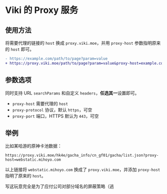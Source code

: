 # Viki 的 Proxy 服务

## 使用方法

将需要代理的链接的 `host` 换成 `proxy.viki.moe`，并用 `proxy-host` 参数指明原来的 `host` 即可。

```diff
- https://example.com/path/to/page?param=value
+ https://proxy.viki.moe/path/to/page?param=value&proxy-host=example.com
```

## 参数选项

同时支持 URL `searchParams` 和自定义 `headers`，**任选其一**设置即可。

- `proxy-host` 需要代理的 `host`
- `proxy-protocol` 协议，默认 `https`，可空
- `proxy-port` 端口，HTTPS 默认为 `443`，可空

## 举例

比如某哈游的原神卡池数据：

```plain
https://proxy.viki.moe/hk4e/gacha_info/cn_gf01/gacha/list.json?proxy-host=webstatic.mihoyo.com
```

以上链接将 `webstatic.mihoyo.com` 换成了 `proxy.viki.moe`，并添加 `proxy-host` 指明了原来的 `host`。

写这玩意完全是为了应付公司对部分域名的屏蔽策略（逃
